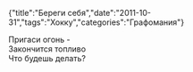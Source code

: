 {"title":"Береги себя","date":"2011-10-31","tags":"Хокку","categories":"Графомания"}

Пригаси огонь -  
Закончится топливо  
Что будешь делать?
